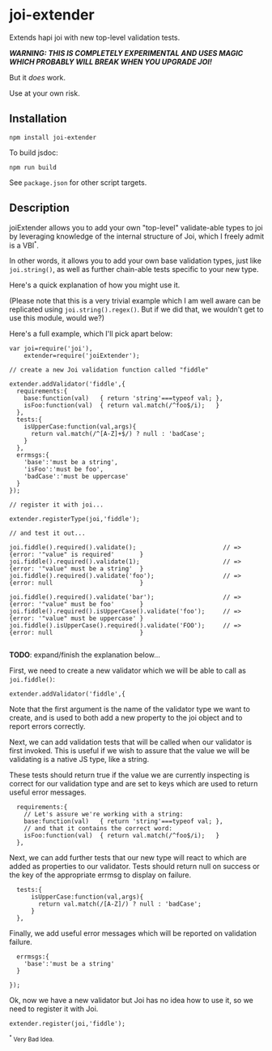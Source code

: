 # joi-extender

Extends hapi joi with new top-level validation tests.

__*WARNING: THIS IS COMPLETELY EXPERIMENTAL AND USES MAGIC WHICH PROBABLY WILL BREAK WHEN YOU UPGRADE JOI!*__

But it _does_ work.

Use at your own risk.

## Installation

`npm install joi-extender`

To build jsdoc:

  `npm run build`
  
See `package.json` for other script targets.

## Description 

joiExtender allows you to add your own "top-level" validate-able types to joi by leveraging knowledge
of the internal structure of Joi, which I freely admit is a VBI<sup><small>\*</small></sup>.

In other words, it allows you to add your own base validation types, just like `joi.string()`, as well
as further chain-able tests specific to your new type.

Here's a quick explanation of how you might use it. 

(Please note that this is a very trivial example which I am well aware can be replicated using `joi.string().regex()`.
But if we did that, we wouldn't get to use this module, would we?)

Here's a full example, which I'll pick apart below:

```
var joi=require('joi'),
    extender=require('joiExtender');

// create a new Joi validation function called "fiddle"

extender.addValidator('fiddle',{
  requirements:{
    base:function(val)   { return 'string'===typeof val; },
    isFoo:function(val)  { return val.match(/^foo$/i);   }
  },
  tests:{
    isUpperCase:function(val,args){
      return val.match(/^[A-Z]+$/) ? null : 'badCase';
    }
  },
  errmsgs:{
    'base':'must be a string',
    'isFoo':'must be foo',
    'badCase':'must be uppercase'
  }
});

// register it with joi...

extender.registerType(joi,'fiddle');

// and test it out...

joi.fiddle().required().validate();                        // => {error: '"value" is required'       }
joi.fiddle().required().validate(1);                       // => {error: '"value" must be a string'  }
joi.fiddle().required().validate('foo');                   // => {error: null                        }

joi.fiddle().required().validate('bar');                   // => {error: '"value" must be foo'       }
joi.fiddle().required().isUpperCase().validate('foo');     // => {error: '"value" must be uppercase' }
joi.fiddle().isUpperCase().required().validate('FOO');     // => {error: null                        }


```

__TODO__: expand/finish the explanation below...

First, we need to create a new validator which we will be able to call as `joi.fiddle()`:
    
```
extender.addValidator('fiddle',{
```

Note that the first argument is the name of the validator type we want to create, and is used to 
both add a new property to the joi object and to report errors correctly.

Next, we can add validation tests that will be called when our validator is first invoked. This is
useful if we wish to assure that the value we will be validating is a native JS type, like a string.

These tests should return true if the value we are currently inspecting is correct for our
validation type and are set to keys which are used to return useful error messages.

```
  requirements:{
    // Let's assure we're working with a string:
    base:function(val)   { return 'string'===typeof val; },
    // and that it contains the correct word:
    isFoo:function(val)  { return val.match(/^foo$/i);   }
  },
```

Next, we can add further tests that our new type will react to which are added as properties to our
validator. Tests should return null on success or the key of the appropriate errmsg to display on failure.

```
  tests:{
      isUpperCase:function(val,args){
        return val.match(/[A-Z]/) ? null : 'badCase';
      }
  },
```

Finally, we add useful error messages which will be reported on validation failure.

```
  errmsgs:{
    'base':'must be a string'
  }
  
});
```

Ok, now we have a new validator but Joi has no idea how to use it, so we need to register it with Joi.

```
extender.register(joi,'fiddle');

```

<small><sup>\*</sup> Very Bad Idea.</small>
